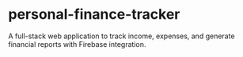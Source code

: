 # personal-finance-tracker
A full-stack web application to track income, expenses, and generate financial reports with Firebase integration.
